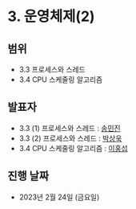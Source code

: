 # 3. 운영체제(2)

## 범위

- 3.3 프로세스와 스레드
- 3.4 CPU 스케줄링 알고리즘

## 발표자

- 3.3 (1) 프로세스와 스레드 : [송민진]()
- 3.3 (2) 프로세스와 스레드 : [박상욱](https://github.com/Dev-CS-Study/CS-Study/blob/main/3.%20%EC%9A%B4%EC%98%81%EC%B2%B4%EC%A0%9C(2)/%EC%9A%B4%EC%98%81%EC%B2%B4%EC%A0%9C(2)_%EB%B0%95%EC%83%81%EC%9A%B1.md)
- 3.4 CPU 스케줄링 알고리즘 : [이홍섭](https://github.com/Dev-CS-Study/CS-Study/blob/main/3.%20%EC%9A%B4%EC%98%81%EC%B2%B4%EC%A0%9C(2)/%EC%9A%B4%EC%98%81%EC%B2%B4%EC%A0%9C(2)_%EC%9D%B4%ED%99%8D%EC%84%AD.md)
## 진행 날짜

- 2023년 2월 24일 (금요일)
